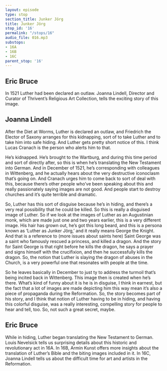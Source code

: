 ```yaml
---
layout: episode
type: stop
section_title: Junker Jörg
title: Junker Jörg
stop_id: '16'
permalink: "/stops/16"
audio_file: 016.mp3
substops:
- 16A
- 16B
- 16C
parent_stop: '16'
---
```


## Eric Bruce

In 1521 Luther had been declared an outlaw. Joanna Lindell, Director and Curator of Thrivent’s Religious Art Collection, tells the exciting story of this image.

## Joanna Lindell

After the Diet at Worms, Luther is declared an outlaw, and Friedrich the Elector of Saxony arranges for this kidnapping, sort of to take Luther and to take him into safe hiding. And Luther gets pretty short notice of this. I think Lucas Cranach is the person who alerts him to that.

He’s kidnapped. He’s brought to the Wartburg, and during this time period and sort of directly after, so this is when he’s translating the New Testament into German. And in December of 1521, he’s corresponding with colleagues in Wittenberg, and he actually hears about the very destructive iconoclasm that’s going on. And Cranach urges him to come back to sort of deal with this, because there’s other people who’ve been speaking about this and really passionately saying images are not good. And people start to destroy churches and it’s quite terrible and dramatic. 

So, Luther has this sort of disguise because he’s in hiding, and there’s a very real possibility that he could be killed. So this is really a disguised image of Luther. So if we look at the images of Luther as an Augustinian monk, which are made just one and two years earlier, this is a very different image. His hair has grown out, he’s got this long beard, and this is a persona known as ‘Luther as Junker Jörg,’ and it really means George the Knight. And that is a reference to (more issues about saints here) Saint George was a saint who famously rescued a princess, and killed a dragon. And the story for Saint George is that right before he kills the dragon, he says a prayer and signs himself with the crucifixion, and then he successfully kills the dragon. So, the notion that Luther is slaying the dragon of abuses in the Church, is a very powerful one that resonates with people at the time.

So he leaves basically in December to just ty to address the turmoil that’s being incited back in Wittenberg. This image then is created when he’s there. What’s kind of funny about it is he is in disguise, I think in earnest, but the fact that a lot of images are made depicting him this way mean it’s also a piece of propaganda during the Reformation. So, the story becomes part of his story, and I think that notion of Luther having to be in hiding, and having this colorful disguise, was a really interesting, compelling story for people to hear and tell, too. So, not such a great secret, maybe. 

## Eric Bruce

While in hiding, Luther began translating the New Testament to German. Louis Nevelsick tells us surprising details about this historic and revolutionary act in 16A. In 16B, Armin Kunst offers more insights about the translation of Luther’s Bible and the biting images included in it. In 16C, Joanna Lindell tells us about the difficult time for art and artists in the Reformation.
